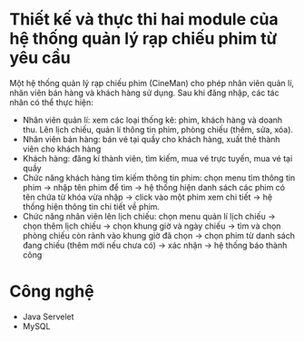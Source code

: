 # Thiết kế và thực thi hai module của hệ thống quản lý rạp chiếu phim từ yêu cầu
Một hệ thống quản lý rạp chiếu phim (CineMan) cho phép nhân viên quản lí, nhân viên bán
hàng và khách hàng sử dụng. Sau khi đăng nhập, các tác nhân có thể thực hiện:
+ Nhân viên quản lí: xem các loại thống kê: phim, khách hàng và doanh thu. Lên lịch
chiếu, quản lí thông tin phim, phòng chiếu (thêm, sửa, xóa).
+ Nhân viên bán hàng: bán vé tại quầy cho khách hàng, xuất thẻ thành viên cho khách
hàng
+ Khách hàng: đăng kí thành viên, tìm kiếm, mua vé trực tuyến, mua vé tại quầy
+ Chức năng khách hàng tìm kiếm thông tin phim: chọn menu tìm thông tin phim →
nhập tên phim để tìm → hệ thống hiện danh sách các phim có tên chứa từ khóa vừa
nhập → click vào một phim xem chi tiết → hệ thống hiện thông tin chi tiết về phim.
+ Chức năng nhân viên lên lịch chiếu: chọn menu quản lí lịch chiếu → chọn thêm lịch
chiếu → chọn khung giờ và ngày chiếu → tìm và chọn phòng chiếu còn rảnh vào khung
giờ đã chọn → chọn phim từ danh sách đang chiếu (thêm mới nếu chưa có) → xác nhận
→ hệ thống báo thành công
# Công nghệ
- Java Servelet
- MySQL
